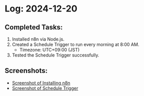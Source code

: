 # Log: 2024-12-20

## Completed Tasks:

1. Installed n8n via Node.js.
2. Created a Schedule Trigger to run every morning at 8:00 AM.
   - Timezone: UTC+09:00 (JST)
3. Tested the Schedule Trigger successfully.

## Screenshots:

- [Screenshot of Installing n8n](../screenshots/installing-n8n.png)
- [Screenshot of Schedule Trigger](../screenshots/schedule-trigger.png)
